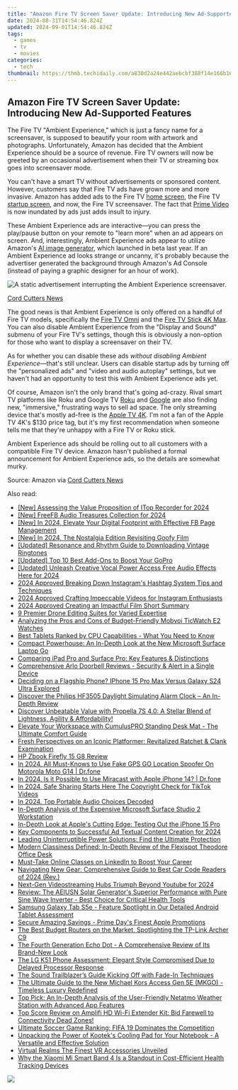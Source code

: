 ```yaml
---
title: "Amazon Fire TV Screen Saver Update: Introducing New Ad-Supported Features"
date: 2024-08-31T14:54:46.824Z
updated: 2024-09-01T14:54:46.824Z
tags:
  - games
  - tv
  - movies
categories:
  - tech
thumbnail: https://thmb.techidaily.com/a830d2a24e442aebcbf388f14e166b1639967eaf0747a09da8301ee779ce2acf.jpg
---
```


## Amazon Fire TV Screen Saver Update: Introducing New Ad-Supported Features

The Fire TV "Ambient Experience," which is just a fancy name for a screensaver, is supposed to beautify your room with artwork and photographs. Unfortunately, Amazon has decided that the Ambient Experience should be a source of revenue. Fire TV owners will now be greeted by an occasional advertisement when their TV or streaming box goes into screensaver mode.

 You can't have a smart TV without advertisements or sponsored content. However, customers say that Fire TV ads have grown more and more invasive. Amazon has added ads to the Fire TV [home screen](https://video-ai-editor.techidaily.com/updated-in-2024-free-video-editing-for-gamers-the-best-options/), the Fire TV [startup screen](https://android-pokemon-go.techidaily.com/in-2024-how-does-the-stardust-trade-cost-in-pokemon-go-on-oneplus-12r-drfone-by-drfone-virtual-android/), and now, the Fire TV screensaver. The fact that [Prime Video](https://location-social.techidaily.com/in-2024-edit-and-send-fake-location-on-telegram-for-your-vivo-y100-in-3-ways-drfone-by-drfone-virtual-android/) is now inundated by ads just adds insult to injury.

 These Ambient Experience ads are interactive—you can press the play/pause button on your remote to "learn more" when an ad appears on screen. And, interestingly, Ambient Experience ads appear to utilize Amazon's [AI image generator](https://www.aboutamazon.com/news/innovation-at-amazon/amazon-ads-ai-powered-image-generator), which launched in beta last year. If an Ambient Experience ad looks strange or uncanny, it's probably because the advertiser generated the background through Amazon's Ad Console (instead of paying a graphic designer for an hour of work).

![A static advertisement interrupting the Ambient Experience screensaver.](https://static1.howtogeekimages.com/wordpress/wp-content/uploads/2024/07/4.jpg) 

[Cord Cutters News](https://cordcuttersnews.com/amazon-adds-full-screen-ads-on-the-fire-tv-replacing-your-screensaver/)

 The good news is that Ambient Experience is only offered on a handful of Fire TV models, specifically the [Fire TV Omni](https://android-transfer.techidaily.com/how-to-transfer-videos-from-realme-v30-to-ipad-drfone-by-drfone-transfer-from-android-transfer-from-android/) and the [Fire TV Stick 4K Max](https://iphone-unlock.techidaily.com/disabled-apple-iphone-14-pro-how-to-unlock-a-disabled-apple-iphone-14-pro-drfone-by-drfone-ios/). You can also disable Ambient Experience from the "Display and Sound" submenu of your Fire TV's settings, though this is obviously a non-option for those who want to display a screensaver on their TV.

 As for whether you can disable these ads _without disabling Ambient Experience_—that's still unclear. Users can disable startup ads by turning off the "personalized ads" and "video and audio autoplay" settings, but we haven't had an opportunity to test this with Ambient Experience ads yet.

 Of course, Amazon isn't the only brand that's going ad-crazy. Rival smart TV platforms like Roku and Google TV [Roku](https://advertising.roku.com/) and [Google](https://location-social.techidaily.com/edit-and-send-fake-location-on-telegram-for-your-honor-play-7t-in-3-ways-drfone-by-drfone-virtual-android/) are also finding new, "immersive," frustrating ways to sell ad space. The only streaming device that's mostly ad-free is the [Apple TV 4K](https://shop-links.co/link/?exclusive=1&publisher_slug=itechdaily19598&url=https%3A%2F%2Fwww.bestbuy.com%2Fsite%2Fapple-tv-4k-64gb-3rd-generationlatest-model-wi-fi-black%2F6500684.p%3FskuId%3D6500684). I'm not a fan of the Apple TV 4K's $130 price tag, but it's my first recommendation when someone tells me that they're unhappy with a Fire TV or Roku stick.

 Ambient Experience ads should be rolling out to all customers with a compatible Fire TV device. Amazon hasn't published a formal announcement for Ambient Experience ads, so the details are somewhat murky.

 Source: Amazon via [Cord Cutters News](https://cordcuttersnews.com/amazon-adds-full-screen-ads-on-the-fire-tv-replacing-your-screensaver/)

<ins class="adsbygoogle"
     style="display:block"
     data-ad-format="autorelaxed"
     data-ad-client="ca-pub-7571918770474297"
     data-ad-slot="1223367746"></ins>



<ins class="adsbygoogle"
     style="display:block"
     data-ad-client="ca-pub-7571918770474297"
     data-ad-slot="8358498916"
     data-ad-format="auto"
     data-full-width-responsive="true"></ins>

<span class="atpl-alsoreadstyle">Also read:</span>
<div><ul>
<li><a href="https://digital-screen-recording.techidaily.com/new-assessing-the-value-proposition-of-itop-recorder-for-2024/"><u>[New] Assessing the Value Proposition of ITop Recorder for 2024</u></a></li>
<li><a href="https://facebook-clips.techidaily.com/new-freefb-audio-treasures-collection-for-2024/"><u>[New] FreeFB Audio Treasures Collection for 2024</u></a></li>
<li><a href="https://facebook-video-content.techidaily.com/new-in-2024-elevate-your-digital-footprint-with-effective-fb-page-management/"><u>[New] In 2024, Elevate Your Digital Footprint with Effective FB Page Management</u></a></li>
<li><a href="https://fox-info.techidaily.com/new-in-2024-the-nostalgia-edition-revisiting-goofy-film/"><u>[New] In 2024, The Nostalgia Edition  Revisiting Goofy Film</u></a></li>
<li><a href="https://extra-support.techidaily.com/updated-resonance-and-rhythm-guide-to-downloading-vintage-ringtones/"><u>[Updated] Resonance and Rhythm  Guide to Downloading Vintage Ringtones</u></a></li>
<li><a href="https://some-guidance.techidaily.com/updated-top-10-best-add-ons-to-boost-your-gopro/"><u>[Updated] Top 10 Best Add-Ons to Boost Your GoPro</u></a></li>
<li><a href="https://vp-tips.techidaily.com/updated-unleash-creative-vocal-power-access-free-audio-effects-here-for-2024/"><u>[Updated] Unleash Creative Vocal Power  Access Free Audio Effects Here for 2024</u></a></li>
<li><a href="https://instagram-clips.techidaily.com/2024-approved-breaking-down-instagrams-hashtag-system-tips-and-techniques/"><u>2024 Approved  Breaking Down Instagram's Hashtag System  Tips and Techniques</u></a></li>
<li><a href="https://instagram-clips.techidaily.com/2024-approved-crafting-impeccable-videos-for-instagram-enthusiasts/"><u>2024 Approved  Crafting Impeccable Videos for Instagram Enthusiasts</u></a></li>
<li><a href="https://extra-information.techidaily.com/2024-approved-creating-an-impactful-film-short-summary/"><u>2024 Approved  Creating an Impactful Film Short Summary</u></a></li>
<li><a href="https://extra-information.techidaily.com/9-premier-drone-editing-suites-for-varied-expertise/"><u>9 Premier Drone Editing Suites for Varied Expertise</u></a></li>
<li><a href="https://buynow-reviews.techidaily.com/analyzing-the-pros-and-cons-of-budget-friendly-mobvoi-ticwatch-e2-watches/"><u>Analyzing the Pros and Cons of Budget-Friendly Mobvoi TicWatch E2 Watches</u></a></li>
<li><a href="https://buynow-reviews.techidaily.com/best-tablets-ranked-by-cpu-capabilities-what-you-need-to-know/"><u>Best Tablets Ranked by CPU Capabilities - What You Need to Know</u></a></li>
<li><a href="https://buynow-reviews.techidaily.com/compact-powerhouse-an-in-depth-look-at-the-new-microsoft-surface-laptop-go/"><u>Compact Powerhouse: An In-Depth Look at the New Microsoft Surface Laptop Go</u></a></li>
<li><a href="https://buynow-reviews.techidaily.com/comparing-ipad-pro-and-surface-pro-key-features-and-distinctions/"><u>Comparing iPad Pro and Surface Pro: Key Features & Distinctions</u></a></li>
<li><a href="https://buynow-reviews.techidaily.com/comprehensive-arlo-doorbell-reviews-security-and-alert-in-a-single-device/"><u>Comprehensive Arlo Doorbell Reviews - Security & Alert in a Single Device</u></a></li>
<li><a href="https://buynow-reviews.techidaily.com/deciding-on-a-flagship-phone-iphone-15-pro-max-versus-galaxy-s24-ultra-explored/"><u>Deciding on a Flagship Phone? IPhone 15 Pro Max Versus Galaxy S24 Ultra Explored</u></a></li>
<li><a href="https://buynow-reviews.techidaily.com/discover-the-philips-hf3505-daylight-simulating-alarm-clock-an-in-depth-review/"><u>Discover the Philips HF3505 Daylight Simulating Alarm Clock – An In-Depth Review</u></a></li>
<li><a href="https://buynow-reviews.techidaily.com/discover-unbeatable-value-with-propella-7s-40-a-stellar-blend-of-lightness-agility-and-affordability/"><u>Discover Unbeatable Value with Propella 7S 4.0: A Stellar Blend of Lightness, Agility & Affordability!</u></a></li>
<li><a href="https://buynow-reviews.techidaily.com/elevate-your-workspace-with-cumuluspro-standing-desk-mat-the-ultimate-comfort-guide/"><u>Elevate Your Workspace with CumulusPRO Standing Desk Mat - The Ultimate Comfort Guide</u></a></li>
<li><a href="https://buynow-reviews.techidaily.com/fresh-perspectives-on-an-iconic-platformer-revitalized-ratchet-and-clank-examination/"><u>Fresh Perspectives on an Iconic Platformer: Revitalized Ratchet & Clank Examination</u></a></li>
<li><a href="https://buynow-reviews.techidaily.com/hp-zbook-firefly-15-g8-review/"><u>HP Zbook Firefly 15 G8 Review</u></a></li>
<li><a href="https://fake-location.techidaily.com/in-2024-all-must-knows-to-use-fake-gps-go-location-spoofer-on-motorola-moto-g14-drfone-by-drfone-virtual-android/"><u>In 2024, All Must-Knows to Use Fake GPS GO Location Spoofer On Motorola Moto G14 | Dr.fone</u></a></li>
<li><a href="https://screen-mirror.techidaily.com/in-2024-is-it-possible-to-use-miracast-with-apple-iphone-14-drfone-by-drfone-ios/"><u>In 2024, Is it Possible to Use Miracast with Apple iPhone 14? | Dr.fone</u></a></li>
<li><a href="https://tiktok-videos.techidaily.com/in-2024-safe-sharing-starts-here-the-copyright-check-for-tiktok-videos/"><u>In 2024, Safe Sharing Starts Here  The Copyright Check for TikTok Videos</u></a></li>
<li><a href="https://some-tips.techidaily.com/in-2024-top-portable-audio-choices-decoded/"><u>In 2024, Top Portable Audio Choices Decoded</u></a></li>
<li><a href="https://buynow-marvelous.techidaily.com/in-depth-analysis-of-the-expensive-microsoft-surface-studio-2-workstation/"><u>In-Depth Analysis of the Expensive Microsoft Surface Studio 2 Workstation</u></a></li>
<li><a href="https://buynow-reviews.techidaily.com/in-depth-look-at-apples-cutting-edge-testing-out-the-iphone-15-pro/"><u>In-Depth Look at Apple's Cutting Edge: Testing Out the iPhone 15 Pro</u></a></li>
<li><a href="https://facebook-video-recording.techidaily.com/key-components-to-successful-ad-textual-content-creation-for-2024/"><u>Key Components to Successful Ad Textual Content Creation for 2024</u></a></li>
<li><a href="https://buynow-reviews.techidaily.com/leading-uninterruptible-power-solutions-find-the-ultimate-protection/"><u>Leading Uninterruptible Power Solutions: Find the Ultimate Protection</u></a></li>
<li><a href="https://buynow-reviews.techidaily.com/modern-classiness-defined-in-depth-review-of-the-flexispot-theodore-office-desk/"><u>Modern Classiness Defined: In-Depth Review of the Flexispot Theodore Office Desk</u></a></li>
<li><a href="https://buynow-reviews.techidaily.com/must-take-online-classes-on-linkedin-to-boost-your-career/"><u>Must-Take Online Classes on LinkedIn to Boost Your Career</u></a></li>
<li><a href="https://buynow-reviews.techidaily.com/navigating-new-gear-comprehensive-guide-to-best-car-code-readers-of-2024-rev/"><u>Navigating New Gear: Comprehensive Guide to Best Car Code Readers of 2024 (Rev.)</u></a></li>
<li><a href="https://facebook-video-footage.techidaily.com/next-gen-videostreaming-hubs-triumph-beyond-youtube-for-2024/"><u>Next-Gen Videostreaming Hubs  Triumph Beyond Youtube for 2024</u></a></li>
<li><a href="https://buynow-reviews.techidaily.com/review-the-aeiusn-solar-generators-superior-performance-with-pure-sine-wave-inverter-best-choice-for-critical-health-tools/"><u>Review: The AEIUSN Solar Generator's Superior Performance with Pure Sine Wave Inverter - Best Choice for Critical Health Tools</u></a></li>
<li><a href="https://buynow-reviews.techidaily.com/samsung-galaxy-tab-s5e-feature-spotlight-in-our-detailed-android-tablet-assessment/"><u>Samsung Galaxy Tab S5e - Feature Spotlight in Our Detailed Android Tablet Assessment</u></a></li>
<li><a href="https://buynow-reviews.techidaily.com/secure-amazing-savings-prime-days-finest-apple-promotions/"><u>Secure Amazing Savings - Prime Day's Finest Apple Promotions</u></a></li>
<li><a href="https://buynow-reviews.techidaily.com/the-best-budget-routers-on-the-market-spotlighting-the-tp-link-archer-c9/"><u>The Best Budget Routers on the Market, Spotlighting the TP-Link Archer C9</u></a></li>
<li><a href="https://buynow-reviews.techidaily.com/the-fourth-generation-echo-dot-a-comprehensive-review-of-its-brand-new-look/"><u>The Fourth Generation Echo Dot - A Comprehensive Review of Its Brand-New Look</u></a></li>
<li><a href="https://buynow-reviews.techidaily.com/the-lg-k51-phone-assessment-elegant-style-compromised-due-to-delayed-processor-response/"><u>The LG K51 Phone Assessment: Elegant Style Compromised Due to Delayed Processor Response</u></a></li>
<li><a href="https://vp-tips.techidaily.com/the-sound-trailblazers-guide-kicking-off-with-fade-in-techniques/"><u>The Sound Trailblazer’s Guide  Kicking Off with Fade-In Techniques</u></a></li>
<li><a href="https://buynow-reviews.techidaily.com/the-ultimate-guide-to-the-new-michael-kors-access-gen-5e-mkgo-timeless-luxury-redefined/"><u>The Ultimate Guide to the New Michael Kors Access Gen 5E (MKGO) - Timeless Luxury Redefined</u></a></li>
<li><a href="https://buynow-reviews.techidaily.com/top-pick-an-in-depth-analysis-of-the-user-friendly-netatmo-weather-station-with-advanced-app-features/"><u>Top Pick: An In-Depth Analysis of the User-Friendly Netatmo Weather Station with Advanced App Features</u></a></li>
<li><a href="https://buynow-reviews.techidaily.com/top-score-review-on-amplifi-hd-wi-fi-extender-kit-bid-farewell-to-connectivity-dead-zones/"><u>Top Score Review on Amplifi HD Wi-Fi Extender Kit: Bid Farewell to Connectivity Dead Zones!</u></a></li>
<li><a href="https://buynow-reviews.techidaily.com/ultimate-soccer-game-ranking-fifa-19-dominates-the-competition/"><u>Ultimate Soccer Game Ranking: FIFA 19 Dominates the Competition</u></a></li>
<li><a href="https://buynow-reviews.techidaily.com/unpacking-the-power-of-kooteks-cooling-pad-for-your-notebook-a-versatile-and-effective-solution/"><u>Unpacking the Power of Kootek's Cooling Pad for Your Notebook - A Versatile and Effective Solution</u></a></li>
<li><a href="https://extra-information.techidaily.com/virtual-realms-the-finest-vr-accessories-unveiled/"><u>Virtual Realms  The Finest VR Accessories Unveiled</u></a></li>
<li><a href="https://buynow-reviews.techidaily.com/why-the-xiaomi-mi-smart-band-4-is-a-standout-in-cost-efficient-health-tracking-devices/"><u>Why the Xiaomi Mi Smart Band 4 Is a Standout in Cost-Efficient Health Tracking Devices</u></a></li>
</ul></div>

<!-- affiliate ads begin -->
<a href="https://secure.2checkout.com/order/checkout.php?PRODS=4729320&QTY=1&AFFILIATE=108875&CART=1"><img src="https://secure.avangate.com/images/merchant/f7f07e7dab09533bc71247a5b29a7373/products/2_iDeviceMessageBox.png" border="0"></a>
<!-- affiliate ads end -->